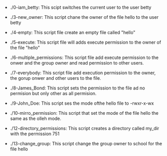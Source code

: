 * ./0-iam_betty: This scipt switches the current user to the user betty

* ./3-new_owner: This script chane the owner of the file hello to the user betty

* ./4-empty: This script file create an empty file called "hello"

* ./5-execute: This script file will adds execute permission to the owner of the file "hello"

* ./6-multiple_permissions: This script file add execute permission to the onwer and the group owner and read permission to other users.

* ./7-everybody: This script file add execution permission to the owner, the gorup onwer and other users to the file.

* ./8-James_Bond: This script sets the permission to the file ad no permision but only other as all permision.

* ./9-John_Doe: This script ses the mode ofthe hello file to -rwxr-x-wx

* ./10-mirro_permission: This script that set the mode of the file hello the same as the olleh mode.

* ./12-directory_permissions: This script creates a directory called my_dir with the permission 751

* ./13-change_group: This script change the group owner to school for the file hello
